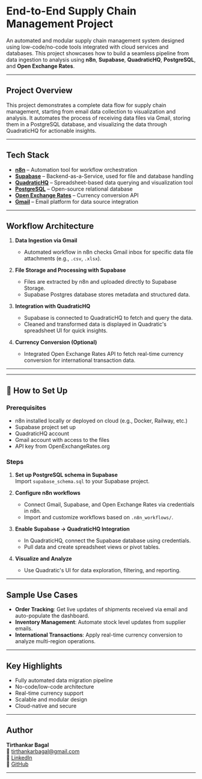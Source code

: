 #  End-to-End Supply Chain Management Project

An automated and modular supply chain management system designed using low-code/no-code tools integrated with cloud services and databases. This project showcases how to build a seamless pipeline from data ingestion to analysis using **n8n**, **Supabase**, **QuadraticHQ**, **PostgreSQL**, and **Open Exchange Rates**.

---

##  Project Overview

This project demonstrates a complete data flow for supply chain management, starting from email data collection to visualization and analysis. It automates the process of receiving data files via Gmail, storing them in a PostgreSQL database, and visualizing the data through QuadraticHQ for actionable insights.

---

## Tech Stack

- **[n8n](https://n8n.io/)** – Automation tool for workflow orchestration  
- **[Supabase](https://supabase.com/)** – Backend-as-a-Service, used for file and database handling  
- **[QuadraticHQ](https://www.quadratichq.com/)** – Spreadsheet-based data querying and visualization tool  
- **[PostgreSQL](https://www.postgresql.org/)** – Open-source relational database  
- **[Open Exchange Rates](https://openexchangerates.org/)** – Currency conversion API  
- **[Gmail](https://mail.google.com/)** – Email platform for data source integration  

---

## Workflow Architecture

1. **Data Ingestion via Gmail**  
   - Automated workflow in n8n checks Gmail inbox for specific data file attachments (e.g., `.csv`, `.xlsx`).  

2. **File Storage and Processing with Supabase**  
   - Files are extracted by n8n and uploaded directly to Supabase Storage.  
   - Supabase Postgres database stores metadata and structured data.  

3. **Integration with QuadraticHQ**  
   - Supabase is connected to QuadraticHQ to fetch and query the data.  
   - Cleaned and transformed data is displayed in Quadratic's spreadsheet UI for quick insights.

4. **Currency Conversion (Optional)**  
   - Integrated Open Exchange Rates API to fetch real-time currency conversion for international transaction data.

---

---

## 🔧 How to Set Up

### Prerequisites

- n8n installed locally or deployed on cloud (e.g., Docker, Railway, etc.)
- Supabase project set up
- QuadraticHQ account
- Gmail account with access to the files
- API key from OpenExchangeRates.org

### Steps

1. **Set up PostgreSQL schema in Supabase**  
   Import `supabase_schema.sql` to your Supabase project.

2. **Configure n8n workflows**  
   - Connect Gmail, Supabase, and Open Exchange Rates via credentials in n8n.
   - Import and customize workflows based on `.n8n_workflows/`.

3. **Enable Supabase → QuadraticHQ Integration**  
   - In QuadraticHQ, connect the Supabase database using credentials.
   - Pull data and create spreadsheet views or pivot tables.

4. **Visualize and Analyze**  
   - Use Quadratic's UI for data exploration, filtering, and reporting.

---

## Sample Use Cases

- **Order Tracking**: Get live updates of shipments received via email and auto-populate the dashboard.
- **Inventory Management**: Automate stock level updates from supplier emails.
- **International Transactions**: Apply real-time currency conversion to analyze multi-region operations.

---

## Key Highlights

- Fully automated data migration pipeline
- No-code/low-code architecture
- Real-time currency support
- Scalable and modular design
- Cloud-native and secure

---

## Author

**Tirthankar Bagal**  
📧 tirthankarbagal@gmail.com  
🔗 [LinkedIn](https://www.linkedin.com/in/tirthankar-bagal)  
🔗 [GitHub](https://github.com/Tirtho2000)

---


